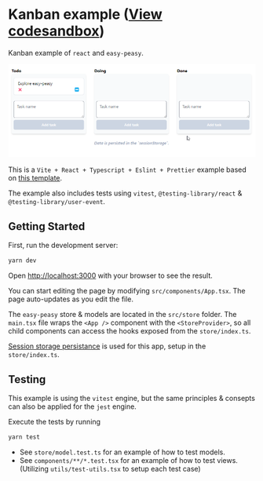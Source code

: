 # Kanban example ([View codesandbox](https://codesandbox.io/s/5zdk6r))

Kanban example of `react` and `easy-peasy`.

![Kanban app with easy-peasy](./resources/kanban-app.gif)

This is a `Vite + React + Typescript + Eslint + Prettier` example based on [this template](https://github.com/TheSwordBreaker/vite-reactts-eslint-prettier).

The example also includes tests using `vitest`, `@testing-library/react` & `@testing-library/user-event`.

## Getting Started

First, run the development server:

```bash
yarn dev
```

Open [http://localhost:3000](http://localhost:3000) with your browser to see the result.

You can start editing the page by modifying `src/components/App.tsx`. The page auto-updates as you edit the file.

The `easy-peasy` store & models are located in the `src/store` folder.
The `main.tsx` file wraps the `<App />` component with the `<StoreProvider>`, so all child components can access the
hooks exposed from the `store/index.ts`.

[Session storage persistance](https://easy-peasy.vercel.app/docs/api/persist.html) is used for this app, setup in the `store/index.ts`.

## Testing

This example is using the `vitest` engine, but the same principles & consepts can also be applied for the `jest` engine.

Execute the tests by running

```bash
yarn test
```

- See `store/model.test.ts` for an example of how to test models.
- See `components/**/*.test.tsx` for an example of how to test views. (Utilizing `utils/test-utils.tsx` to setup each test case)
